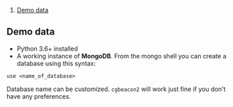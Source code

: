 
1. [ Demo data ](#demodata)

<a name="demodata"></a>
## Demo data
- Python 3.6+ installed
- A working instance of **MongoDB**. From the mongo shell you can create a database using this syntax:
```
use <name_of_database>
```

Database name can be customized. `cgbeacon2` will work just fine if you don't have any preferences.
